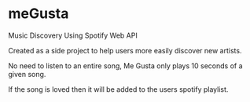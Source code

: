 # meGusta
Music Discovery Using Spotify Web API

Created as a side project to help users more easily discover new artists.

No need to listen to an entire song, Me Gusta only plays 10 seconds of a given song.

If the song is loved then it will be added to the users spotify playlist. 
